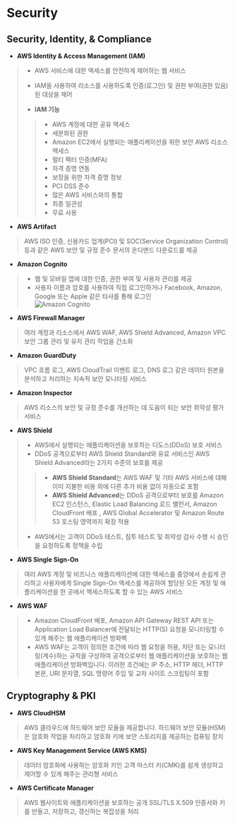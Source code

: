 Security
============

Security, Identity, & Compliance
--------
+ **AWS Identity & Access Management (IAM)**
> + AWS 서비스에 대한 액세스를 안전하게 제어하는 웹 서비스
> + IAM을 사용하여 리소스를 사용하도록 인증(로그인) 및 권한 부여(권한 있음)된 대상을 제어         
>
> + **IAM 기능**
>> + AWS 계정에 대한 공유 액세스
>> + 세분화된 권한
>> + Amazon EC2에서 실행되는 애플리케이션을 위한 보안 AWS 리소스 액세스
>> + 멀티 팩터 인증(MFA)
>> + 자격 증명 연동
>> + 보장을 위한 자격 증명 정보
>> + PCI DSS 준수
>> + 많은 AWS 서비스와의 통합
>> + 최종 일관성
>> + 무료 사용

+ **AWS Artifact**
> AWS ISO 인증, 신용카드 업계(PCI) 및 SOC(Service Organization Control) 등과 같은 AWS 보안 및 규정 준수 문서의 온디맨드 다운로드를 제공

+ **Amazon Cognito**
> + 웹 및 모바일 앱에 대한 인증, 권한 부여 및 사용자 관리를 제공
> + 사용자 이름과 암호를 사용하여 직접 로그인하거나 Facebook, Amazon, Google 또는 Apple 같은 타사를 통해 로그인          
> ![Amazon Cognito](https://docs.aws.amazon.com/ko_kr/cognito/latest/developerguide/images/scenario-cup-cib2.png)             
>

+ **AWS Firewall Manager**
> 여러 계정과 리소스에서 AWS WAF, AWS Shield Advanced, Amazon VPC 보안 그룹 관리 및 유지 관리 작업을 간소화

+ **Amazon GuardDuty**
> VPC 흐름 로그, AWS CloudTrail 이벤트 로그, DNS 로그 같은 데이터 원본을 분석하고 처리하는 지속적 보안 모니터링 서비스

+ **Amazon Inspector**
>  AWS 리소스의 보안 및 규정 준수를 개선하는 데 도움이 되는 보안 취약성 평가 서비스

+ **AWS Shield**
> + AWS에서 실행되는 애플리케이션을 보호하는 디도스(DDoS) 보호 서비스
> + DDoS 공격으로부터 AWS Shield Standard와 유료 서비스인 AWS Shield Advanced라는 2가지 수준의 보호를 제공
>> +  **AWS Shield Standard**는 AWS WAF 및 기타 AWS 서비스에 대해 이미 지불한 비용 외에 다른 추가 비용 없이 자동으로 포함
>> + **AWS Shield Advanced**는 DDoS 공격으로부터 보호를 Amazon EC2 인스턴스, Elastic Load Balancing 로드 밸런서, Amazon CloudFront 배포 , AWS Global Accelerator 및 Amazon Route 53 호스팅 영역까지 확장 적용
> + AWS에서는 고객이 DDoS 테스트, 침투 테스트 및 취약성 검사 수행 시 승인을 요청하도록 정책을 수립


+ **AWS Single Sign-On**
>  여러 AWS 계정 및 비즈니스 애플리케이션에 대한 액세스를 중앙에서 손쉽게 관리하고 사용자에게 Single Sign-On 액세스를 제공하여 할당된 모든 계정 및 애플리케이션을 한 곳에서 액세스하도록 할 수 있는 AWS 서비스

+ **AWS WAF**
> + Amazon CloudFront 배포, Amazon API Gateway REST API 또는 Application Load Balancer에 전달되는 HTTP(S) 요청을 모니터링할 수 있게 해주는 웹 애플리케이션 방화벽
> + AWS WAF는 고객이 정의한 조건에 따라 웹 요청을 허용, 차단 또는 모니터링(계수)하는 규칙을 구성하여 공격으로부터 웹 애플리케이션을 보호하는 웹 애플리케이션 방화벽입니다. 이러한 조건에는 IP 주소, HTTP 헤더, HTTP 본문, URI 문자열, SQL 명령어 주입 및 교차 사이트 스크립팅이 포함

Cryptography & PKI
--------
+ **AWS CloudHSM**
> AWS 클라우드에 하드웨어 보안 모듈을 제공합니다. 하드웨어 보안 모듈(HSM)은 암호화 작업을 처리하고 암호화 키에 보안 스토리지를 제공하는 컴퓨팅 장치

+ **AWS Key Management Service (AWS KMS)**
> 데이터 암호화에 사용하는 암호화 키인 고객 마스터 키(CMK)를 쉽게 생성하고 제어할 수 있게 해주는 관리형 서비스

+ **AWS Certificate Manager**
> AWS 웹사이트와 애플리케이션을 보호하는 공개 SSL/TLS X.509 인증서와 키를 만들고, 저장하고, 갱신하는 복잡성을 처리
